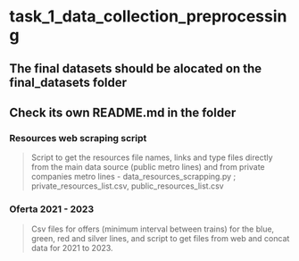 # task_1_data_collection_preprocessing

## The final datasets should be alocated on the final_datasets folder
## Check its own README.md in the folder


### Resources web scraping script
> Script to get the resources file names, links and type files directly from the main data source (public metro lines) and from private companies metro lines - data_resources_scrapping.py ; private_resources_list.csv, public_resources_list.csv

### Oferta 2021 - 2023
> Csv files for offers (minimum interval between trains) for the blue, green, red and silver lines, and script to get files from web and concat data for 2021 to 2023.
